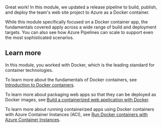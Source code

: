 Great work! In this module, we updated a release pipeline to build, publish, and deploy the team's web site project to Azure as a Docker container.

While this module specifically focused on a Docker container app, the fundamentals covered apply across a wide range of build and deployment targets. You can also see how Azure Pipelines can scale to support even the most sophisticated scenarios.

## Learn more

In this module, you worked with Docker, which is the leading standard for container technologies.

To learn more about the fundamentals of Docker containers, see [Introduction to Docker containers](/learn/modules/intro-to-docker-containers/?azure-portal=true).

To learn more about packaging web apps so that they can be deployed as Docker images, see [Build a containerized web application with Docker](/learn/modules/intro-to-containers/?azure-portal=true).

To learn more about running containerized apps using Docker containers with Azure Container Instances (ACI), see [Run Docker containers with Azure Container Instances](/learn/modules/run-docker-with-azure-container-instances/?azure-portal=true).